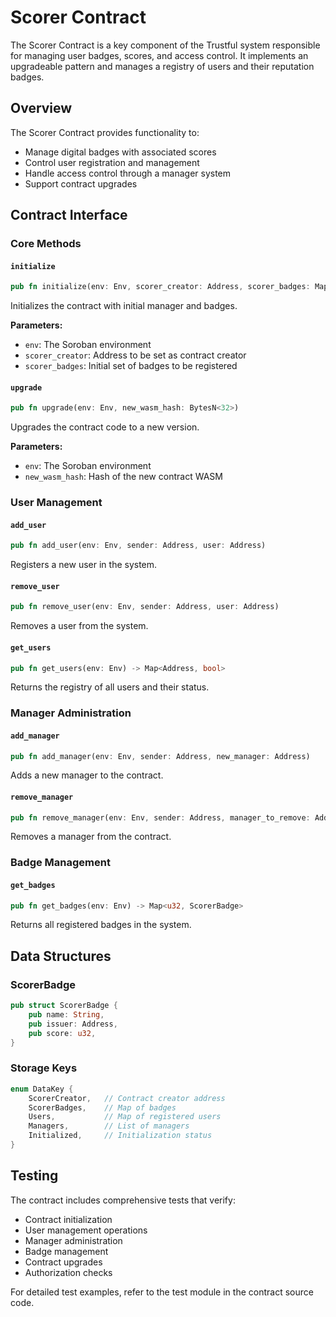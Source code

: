 # Scorer Contract

The Scorer Contract is a key component of the Trustful system responsible for managing user badges, scores, and access control. It implements an upgradeable pattern and manages a registry of users and their reputation badges.

## Overview

The Scorer Contract provides functionality to:
- Manage digital badges with associated scores
- Control user registration and management
- Handle access control through a manager system
- Support contract upgrades

## Contract Interface

### Core Methods

#### `initialize`
```rust
pub fn initialize(env: Env, scorer_creator: Address, scorer_badges: Map<u32, ScorerBadge>)
```
Initializes the contract with initial manager and badges.

**Parameters:**
- `env`: The Soroban environment
- `scorer_creator`: Address to be set as contract creator
- `scorer_badges`: Initial set of badges to be registered

#### `upgrade`
```rust
pub fn upgrade(env: Env, new_wasm_hash: BytesN<32>)
```
Upgrades the contract code to a new version.

**Parameters:**
- `env`: The Soroban environment
- `new_wasm_hash`: Hash of the new contract WASM

### User Management

#### `add_user`
```rust
pub fn add_user(env: Env, sender: Address, user: Address)
```
Registers a new user in the system.

#### `remove_user`
```rust
pub fn remove_user(env: Env, sender: Address, user: Address)
```
Removes a user from the system.

#### `get_users`
```rust
pub fn get_users(env: Env) -> Map<Address, bool>
```
Returns the registry of all users and their status.

### Manager Administration

#### `add_manager`
```rust
pub fn add_manager(env: Env, sender: Address, new_manager: Address)
```
Adds a new manager to the contract.

#### `remove_manager`
```rust
pub fn remove_manager(env: Env, sender: Address, manager_to_remove: Address)
```
Removes a manager from the contract.

### Badge Management

#### `get_badges`
```rust
pub fn get_badges(env: Env) -> Map<u32, ScorerBadge>
```
Returns all registered badges in the system.

## Data Structures

### ScorerBadge
```rust
pub struct ScorerBadge {
    pub name: String,
    pub issuer: Address,
    pub score: u32,
}
```

### Storage Keys
```rust
enum DataKey {
    ScorerCreator,   // Contract creator address
    ScorerBadges,    // Map of badges
    Users,           // Map of registered users
    Managers,        // List of managers
    Initialized,     // Initialization status
}
```

## Testing

The contract includes comprehensive tests that verify:
- Contract initialization
- User management operations
- Manager administration
- Badge management
- Contract upgrades
- Authorization checks

For detailed test examples, refer to the test module in the contract source code.